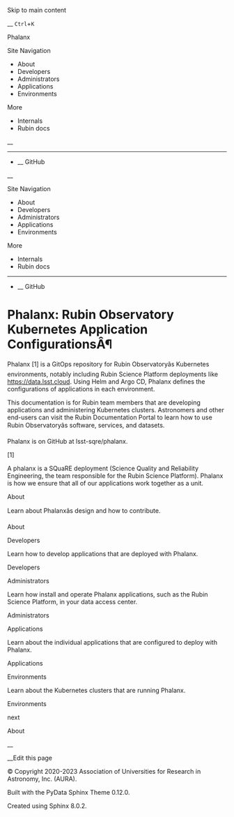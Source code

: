 Skip to main content

__ `Ctrl`+`K`

Phalanx

Site Navigation 

  * About 
  * Developers 
  * Administrators 
  * Applications 
  * Environments 

More 

  * Internals 
  * Rubin docs 




__

______

  * __ GitHub



__

Site Navigation 

  * About 
  * Developers 
  * Administrators 
  * Applications 
  * Environments 

More 

  * Internals 
  * Rubin docs 




______

  * __ GitHub



# Phalanx: Rubin Observatory Kubernetes Application ConfigurationsÂ¶

Phalanx [1] is a GitOps repository for Rubin Observatoryâs Kubernetes environments, notably including Rubin Science Platform deployments like https://data.lsst.cloud. Using Helm and Argo CD, Phalanx defines the configurations of applications in each environment.

This documentation is for Rubin team members that are developing applications and administering Kubernetes clusters. Astronomers and other end-users can visit the Rubin Documentation Portal to learn how to use Rubin Observatoryâs software, services, and datasets.

Phalanx is on GitHub at lsst-sqre/phalanx.

[1]

A phalanx is a SQuaRE deployment (Science Quality and Reliability Engineering, the team responsible for the Rubin Science Platform). Phalanx is how we ensure that all of our applications work together as a unit.

About

Learn about Phalanxâs design and how to contribute.

About

Developers

Learn how to develop applications that are deployed with Phalanx.

Developers

Administrators

Learn how install and operate Phalanx applications, such as the Rubin Science Platform, in your data access center.

Administrators

Applications

Learn about the individual applications that are configured to deploy with Phalanx.

Applications

Environments

Learn about the Kubernetes clusters that are running Phalanx.

Environments

next

About

__

__Edit this page

© Copyright 2020-2023 Association of Universities for Research in Astronomy, Inc. (AURA).  


Built with the  PyData Sphinx Theme  0.12.0. 

Created using Sphinx 8.0.2.  

